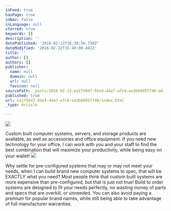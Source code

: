 ```yaml
---
inFeed: true
hasPage: true
inNav: false
inLanguage: null
starred: true
keywords: []
description: ''
datePublished: '2016-02-12T16:38:56.758Z'
dateModified: '2016-02-12T15:49:00.441Z'
title: ''
author: []
authors: []
publisher:
  name: null
  domain: null
  url: null
  favicon: null
sourcePath: _posts/2016-02-12-ea175047-91e4-44a7-afc0-ea3b8895f748.md
published: true
url: ea175047-91e4-44a7-afc0-ea3b8895f748/index.html
_type: Article

---
```

![](https://the-grid-user-content.s3-us-west-2.amazonaws.com/0d548180-1ce4-439b-93e3-f8b4e7935f0b.jpg)

Custom built computer systems, servers, and storage products are available, as well as accessories and office equipment. If you need new technology for your office, I can work with you and 
your staff to find the best combination that will maximize your 
productivity, while being easy on your wallet!
![](https://the-grid-user-content.s3-us-west-2.amazonaws.com/2d140e02-6835-4979-b1b2-dcdc59e53dd6.jpg)

Why settle for pre-configured systems that may or may not meet your needs, when I can build brand new computer systems to spec, that will be EXACTLY what you need? Most people think that custom built systems are more expensive than pre-configured, but that is just not true! Build to order systems are designed to fit your needs perfectly, no wasting money of parts and specs that are overkill, or unneeded. You can also avoid paying a premium for popular brand names, while still being able to take advantage of full manufacturer warranties.
